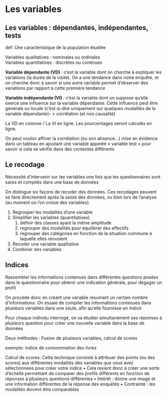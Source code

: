 # Les variables

## Les variables : dépendantes, indépendantes, tests

def: Une caractéristique de la population étudiée

Variables qualitatives : nominales ou ordinales  
Variables quantitatives : discrètes ou continues

**Variable dépendante \(VD\)** : c’est la variable dont on cherche à expliquer les variations \(la durée de la visite\). On a une tendance dans notre enquête, et on cherche donc à savoir si une autre variable permet d’observer des variations par rapport à cette première tendance

**Variable indépendante \(VI\)** : c’est la variable dont on suppose qu’elle exerce une influence sur la variable dépendante. Cette influence peut être générale ou locale \(c’est-à-dire uniquement sur quelques modalités de la variable dépendante\)- &gt; corrélation \(et non causalité\)

La VD en colonne / La VI en ligne. Les pourcentages seront calculés en ligne.

On peut vouloir affiner la corrélation \(ou son absence...\) mise en évidence dans un tableau en ajoutant une variable appelée « variable test » pour savoir si cela se vérifie dans des contextes différents

## Le recodage

Nécessité d’intervenir sur les variables une fois que les questionnaires sont saisis et compilés dans une base de données

On distingue six façons de recoder des données. Ces recodages peuvent se faire directement après la saisie des données, ou bien lors de l’analyse \(au moment où l’on croise des variables\).

1. Regrouper les modalités d’une variable
2. Simplifier les variables \(quantitatives\)
   1. définir des classes ayant la même amplitude
   2. regrouper des modalités pour équilibrer des effectifs
   3. regrouper des catégories en fonction de la situation commune à laquelle elles renvoient
3. Recoder une variable qualitative
4. Combiner des variables

## Indices

Rassembler les informations contenues dans différentes questions posées dans le questionnaire pour obtenir une indication générale, pour dégager un profil

On procède donc en créant une variable résumant un certain nombre d’informations. On essaie de compiler les informations contenues dans plusieurs variables dans une seule, afin qu’elle fournisse un indice

Pour chaque individu interrogé, on va étudier simultanément ses réponses à plusieurs question pour créer une nouvelle variable dans la base de données

Deux méthodes : Fusion de plusieurs variables, calcul de scores

exemple: indice de consommation des livres

Calcul de scores: Cette technique consiste à attribuer des points \(ou des scores\) aux différentes modalités des variables que vous avez sélectionnées pour créer votre indice • Cela revient donc à créer une sorte d’échelle permettant de comparer des profils différents en fonction de réponses à plusieurs questions différentes • Intérêt : donne une image et une information différentes de la réponse des enquêtés • Contrainte : les modalités doivent être comparables

